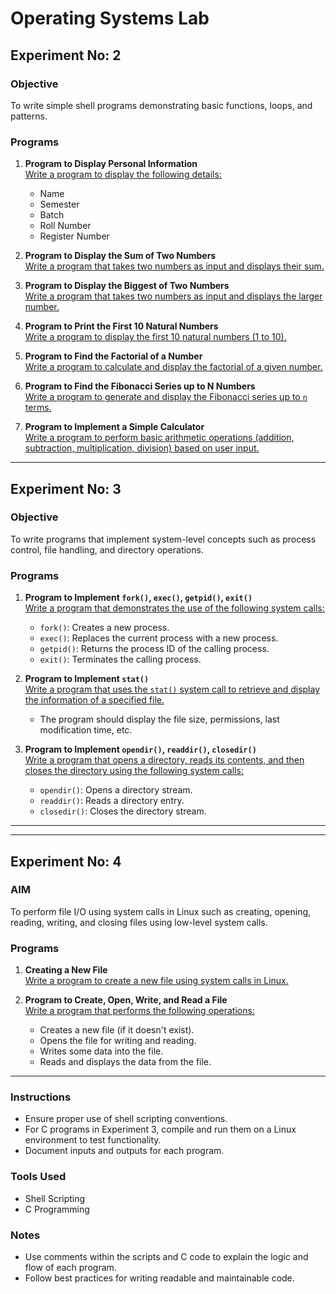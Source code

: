  # Operating Systems Lab  

## Experiment No: 2  

### Objective  
To write simple shell programs demonstrating basic functions, loops, and patterns.  

### Programs  

1. **Program to Display Personal Information**  
   [Write a program to display the following details:](https://github.com/abhinavomanakuttan/KTU-LAB-WORKS/blob/main/OS%20Lab/PROGRAMS/program1.sh)  
   - Name  
   - Semester  
   - Batch  
   - Roll Number  
   - Register Number  

2. **Program to Display the Sum of Two Numbers**  
   [Write a program that takes two numbers as input and displays their sum. ](https://github.com/abhinavomanakuttan/KTU-LAB-WORKS/blob/main/OS%20Lab/PROGRAMS/program2.sh) 

3. **Program to Display the Biggest of Two Numbers**  
   [Write a program that takes two numbers as input and displays the larger number.  ](https://github.com/abhinavomanakuttan/KTU-LAB-WORKS/blob/main/OS%20Lab/PROGRAMS/Biggest_of_2_num.sh)

4. **Program to Print the First 10 Natural Numbers**  
   [Write a program to display the first 10 natural numbers (1 to 10). ](https://github.com/abhinavomanakuttan/KTU-LAB-WORKS/blob/main/OS%20Lab/PROGRAMS/first_10_natural_numbers.sh) 

5. **Program to Find the Factorial of a Number**  
   [Write a program to calculate and display the factorial of a given number. ](https://github.com/abhinavomanakuttan/KTU-LAB-WORKS/blob/main/OS%20Lab/PROGRAMS/factorial.sh) 

6. **Program to Find the Fibonacci Series up to N Numbers**  
   [Write a program to generate and display the Fibonacci series up to `n` terms.](https://github.com/abhinavomanakuttan/KTU-LAB-WORKS/blob/main/OS%20Lab/PROGRAMS/Fibonacci_series.sh)  

7. **Program to Implement a Simple Calculator**  
   [Write a program to perform basic arithmetic operations (addition, subtraction, multiplication, division) based on user input. ](https://github.com/abhinavomanakuttan/KTU-LAB-WORKS/blob/main/OS%20Lab/PROGRAMS/simple_calculator.sh) 

---

## Experiment No: 3

### Objective  
To write programs that implement system-level concepts such as process control, file handling, and directory operations.

### Programs  

1. **Program to Implement `fork()`, `exec()`, `getpid()`, `exit()`**  
   [Write a program that demonstrates the use of the following system calls:](https://github.com/abhinavomanakuttan/KTU-LAB-WORKS/blob/main/OS%20Lab/PROGRAMS/program1.c)  
   - `fork()`: Creates a new process.
   - `exec()`: Replaces the current process with a new process.
   - `getpid()`: Returns the process ID of the calling process.
   - `exit()`: Terminates the calling process.

2. **Program to Implement `stat()`**  
   [Write a program that uses the `stat()` system call to retrieve and display the information of a specified file.](https://github.com/abhinavomanakuttan/KTU-LAB-WORKS/blob/main/OS%20Lab/PROGRAMS/program2.c)  
   - The program should display the file size, permissions, last modification time, etc.

3. **Program to Implement `opendir()`, `readdir()`, `closedir()`**  
   [Write a program that opens a directory, reads its contents, and then closes the directory using the following system calls:](https://github.com/abhinavomanakuttan/KTU-LAB-WORKS/blob/main/OS%20Lab/PROGRAMS/program3.c)  
   - `opendir()`: Opens a directory stream.
   - `readdir()`: Reads a directory entry.
   - `closedir()`: Closes the directory stream.

---

---

## Experiment No: 4

### AIM  
To perform file I/O using system calls in Linux such as creating, opening, reading, writing, and closing files using low-level system calls.

### Programs  

1. **Creating a New File**  
   [Write a program to create a new file using system calls in Linux.](https://github.com/abhinavomanakuttan/KTU-LAB-WORKS/blob/main/OS%20Lab/PROGRAMS/Exp4.c)

2. **Program to Create, Open, Write, and Read a File**  
   [Write a program that performs the following operations:](https://github.com/abhinavomanakuttan/KTU-LAB-WORKS/blob/main/OS%20Lab/PROGRAMS/Exp4b.c)
   - Creates a new file (if it doesn't exist).
   - Opens the file for writing and reading.
   - Writes some data into the file.
   - Reads and displays the data from the file.
  
---


### Instructions  
- Ensure proper use of shell scripting conventions.  
- For C programs in Experiment 3, compile and run them on a Linux environment to test functionality.  
- Document inputs and outputs for each program.  

### Tools Used  
- Shell Scripting  
- C Programming  

### Notes  
- Use comments within the scripts and C code to explain the logic and flow of each program.  
- Follow best practices for writing readable and maintainable code.  

